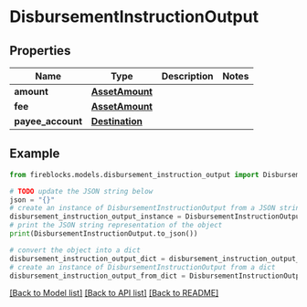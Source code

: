 # DisbursementInstructionOutput


## Properties

Name | Type | Description | Notes
------------ | ------------- | ------------- | -------------
**amount** | [**AssetAmount**](AssetAmount.md) |  | 
**fee** | [**AssetAmount**](AssetAmount.md) |  | 
**payee_account** | [**Destination**](Destination.md) |  | 

## Example

```python
from fireblocks.models.disbursement_instruction_output import DisbursementInstructionOutput

# TODO update the JSON string below
json = "{}"
# create an instance of DisbursementInstructionOutput from a JSON string
disbursement_instruction_output_instance = DisbursementInstructionOutput.from_json(json)
# print the JSON string representation of the object
print(DisbursementInstructionOutput.to_json())

# convert the object into a dict
disbursement_instruction_output_dict = disbursement_instruction_output_instance.to_dict()
# create an instance of DisbursementInstructionOutput from a dict
disbursement_instruction_output_from_dict = DisbursementInstructionOutput.from_dict(disbursement_instruction_output_dict)
```
[[Back to Model list]](../README.md#documentation-for-models) [[Back to API list]](../README.md#documentation-for-api-endpoints) [[Back to README]](../README.md)


